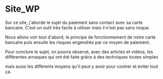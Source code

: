 # Site_WP
Sur ce site, j'aborde le sujet du paiement sans contact avec sa carte bancaire. C'est un outil très facile à utiliser mais il n'est pas sans risque.

Nous allons voir tout d'abord, le principe de fonctionnement de notre carte bancaire puis ensuite les risques engendrés par ce moyen de paiement.

Pour conclure le sujet, on pourra observé, avec des articles et vidéos, les différentes arnaques qui ont été faite grâce à des techniques toutes simples 

mais aussi les différents moyens qu'il peut y avoir pour contrer et éviter tout ça. 

